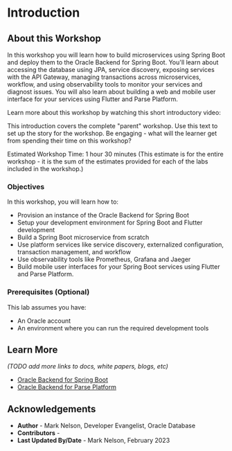 # Introduction

## About this Workshop

In this workshop you will learn how to build microservices using Spring Boot and deploy them to the Oracle Backend for Spring Boot.  You'll learn about accessing the database using JPA, service discovery, exposing services with the API Gateway, managing transactions across microservices, workflow, and using observability tools to monitor your services and diagnost issues.  You will also learn about building a web and mobile user interface for your services using Flutter and Parse Platform.

Learn more about this workshop by watching this short introductory video:  [](youtube:nivPnmMA9u0)

This introduction covers the complete "parent" workshop. Use this text to set up the story for the workshop. Be engaging - what will the learner get from spending their time on this workshop?

Estimated Workshop Time: 1 hour 30 minutes (This estimate is for the entire workshop - it is the sum of the estimates provided for each of the labs included in the workshop.)

### Objectives

In this workshop, you will learn how to:
* Provision an instance of the Oracle Backend for Spring Boot
* Setup your development environment for Spring Boot and Flutter development
* Build a Spring Boot microservice from scratch
* Use platform services like service discovery, externalized configuration, transaction management, and workflow
* Use observability tools like Prometheus, Grafana and Jaeger
* Build mobile user interfaces for your Spring Boot services using Flutter and Parse Platform.

### Prerequisites (Optional)

This lab assumes you have:
* An Oracle account
* An environment where you can run the required development tools

## Learn More

*(TODO add more links to docs, white papers, blogs, etc)*

* [Oracle Backend for Spring Boot](https://oracle.github.io/microservices-datadriven/spring/)
* [Oracle Backend for Parse Platform](https://oracle.github.io/microservices-datadriven/mbaas/m)

## Acknowledgements
* **Author** - Mark Nelson, Developer Evangelist, Oracle Database
* **Contributors** - [](var:contributors)
* **Last Updated By/Date** - Mark Nelson, February 2023
